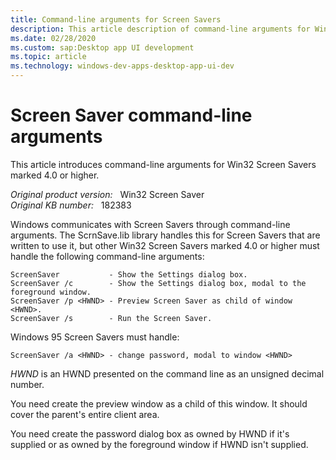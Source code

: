 ```yaml
---
title: Command-line arguments for Screen Savers
description: This article description of command-line arguments for Win32 Screen Savers marked 4.0 or higher.
ms.date: 02/28/2020
ms.custom: sap:Desktop app UI development
ms.topic: article
ms.technology: windows-dev-apps-desktop-app-ui-dev
---
```

# Screen Saver command-line arguments

This article introduces command-line arguments for Win32 Screen Savers marked 4.0 or higher.

_Original product version:_ &nbsp; Win32 Screen Saver  
_Original KB number:_ &nbsp; 182383

Windows communicates with Screen Savers through command-line arguments. The ScrnSave.lib library handles this for Screen Savers that are written to use it, but other Win32 Screen Savers marked 4.0 or higher must handle the following command-line arguments:

```console
ScreenSaver           - Show the Settings dialog box.
ScreenSaver /c        - Show the Settings dialog box, modal to the foreground window.
ScreenSaver /p <HWND> - Preview Screen Saver as child of window <HWND>.
ScreenSaver /s        - Run the Screen Saver.
```

Windows 95 Screen Savers must handle:

```console
ScreenSaver /a <HWND> - change password, modal to window <HWND>
```

*HWND* is an HWND presented on the command line as an unsigned decimal number.

You need create the preview window as a child of this window. It should cover the parent's entire client area.

You need create the password dialog box as owned by HWND if it's supplied or as owned by the foreground window if HWND isn't supplied.
